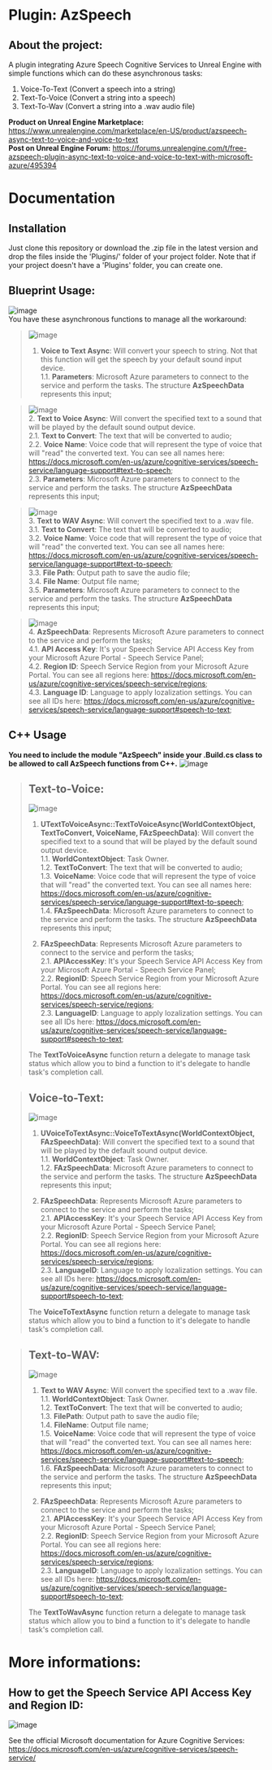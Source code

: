 # Plugin: AzSpeech
## About the project:

A plugin integrating Azure Speech Cognitive Services to Unreal Engine with simple functions which can do these asynchronous tasks: 
  1. Voice-To-Text (Convert a speech into a string)
  2. Text-To-Voice (Convert a string into a speech)
  3. Text-To-Wav (Convert a string into a .wav audio file)

**Product on Unreal Engine Marketplace:** https://www.unrealengine.com/marketplace/en-US/product/azspeech-async-text-to-voice-and-voice-to-text  
**Post on Unreal Engine Forum:** https://forums.unrealengine.com/t/free-azspeech-plugin-async-text-to-voice-and-voice-to-text-with-microsoft-azure/495394  

# Documentation
## Installation
Just clone this repository or download the .zip file in the latest version and drop the files inside the 'Plugins/' folder of your project folder.
Note that if your project doesn't have a 'Plugins' folder, you can create one.

## Blueprint Usage:

![image](https://user-images.githubusercontent.com/77353979/157914741-628ab8e4-6882-47e6-bede-eee2f72ecbec.png)  
You have these asynchronous functions to manage all the workaround:

> ![image](https://user-images.githubusercontent.com/77353979/157915810-15434664-5681-4538-89c2-801df6934749.png)  
>  1. **Voice to Text Async**: Will convert your speech to string. Not that this function will get the speech by your default sound input device.  
>  1.1. **Parameters**: Microsoft Azure parameters to connect to the service and perform the tasks. The structure **AzSpeechData** represents this input;  


> ![image](https://user-images.githubusercontent.com/77353979/157915746-b6681afa-6bce-447e-acc9-1bcb6824db51.png)  
>  2. **Text to Voice Async**: Will convert the specified text to a sound that will be played by the default sound output device.  
>  2.1. **Text to Convert**: The text that will be converted to audio;  
>  2.2. **Voice Name**: Voice code that will represent the type of voice that will "read" the converted text. You can see all names here: https://docs.microsoft.com/en-us/azure/cognitive-services/speech-service/language-support#text-to-speech;  
>  2.3. **Parameters**: Microsoft Azure parameters to connect to the service and perform the tasks. The structure **AzSpeechData** represents this input;  


> ![image](https://user-images.githubusercontent.com/77353979/157916050-6a691103-d143-4296-a561-21471dbf9e57.png)  
>  3. **Text to WAV Async**: Will convert the specified text to a .wav file.  
>  3.1.  **Text to Convert**: The text that will be converted to audio;  
>  3.2. **Voice Name**: Voice code that will represent the type of voice that will "read" the converted text. You can see all names here: https://docs.microsoft.com/en-us/azure/cognitive-services/speech-service/language-support#text-to-speech;  
>  3.3. **File Path**: Output path to save the audio file;  
>  3.4. **File Name**: Output file name;  
>  3.5. **Parameters**: Microsoft Azure parameters to connect to the service and perform the tasks. The structure **AzSpeechData** represents this input;  


>![image](https://user-images.githubusercontent.com/77353979/157916110-9e6a89f6-da94-46ef-bc78-287830bc3e7f.png)  
> 4. **AzSpeechData**: Represents Microsoft Azure parameters to connect to the service and perform the tasks;  
> 4.1. **API Access Key**: It's your Speech Service API Access Key from your Microsoft Azure Portal - Speech Service Panel;  
> 4.2. **Region ID**: Speech Service Region from your Microsoft Azure Portal. You can see all regions here: https://docs.microsoft.com/en-us/azure/cognitive-services/speech-service/regions;  
> 4.3. **Language ID**: Language to apply lozalization settings. You can see all IDs here: https://docs.microsoft.com/en-us/azure/cognitive-services/speech-service/language-support#speech-to-text; 
 
## C++ Usage

**You need to include the module "AzSpeech" inside your .Build.cs class to be allowed to call AzSpeech functions from C++.**
![image](https://user-images.githubusercontent.com/77353979/157924008-6ce0c137-3c21-4c82-b0b9-de1a0ab3ac9f.png)

> ## Text-to-Voice:
> ![image](https://user-images.githubusercontent.com/77353979/157922114-40eb65fc-f542-4f9a-b7eb-eb912b7042b8.png)
>
> 1. **UTextToVoiceAsync::TextToVoiceAsync(WorldContextObject, TextToConvert, VoiceName, FAzSpeechData)**: Will convert the specified text to a sound that will be played by the default sound output device.  
> 1.1. **WorldContextObject**: Task Owner.  
> 1.2. **TextToConvert**: The text that will be converted to audio;  
> 1.3. **VoiceName**: Voice code that will represent the type of voice that will "read" the converted text. You can see all names here: https://docs.microsoft.com/en-us/azure/cognitive-services/speech-service/language-support#text-to-speech;  
> 1.4. **FAzSpeechData**: Microsoft Azure parameters to connect to the service and perform the tasks. The structure **AzSpeechData** represents this input;  
>
> 2. **FAzSpeechData**: Represents Microsoft Azure parameters to connect to the service and perform the tasks;  
> 2.1. **APIAccessKey**: It's your Speech Service API Access Key from your Microsoft Azure Portal - Speech Service Panel;  
> 2.2. **RegionID**: Speech Service Region from your Microsoft Azure Portal. You can see all regions here: https://docs.microsoft.com/en-us/azure/cognitive-services/speech-service/regions;  
> 2.3. **LanguageID**: Language to apply lozalization settings. You can see all IDs here: https://docs.microsoft.com/en-us/azure/cognitive-services/speech-service/language-support#speech-to-text; 
>
> The **TextToVoiceAsync** function return a delegate to manage task status which allow you to bind a function to it's delegate to handle task's completion call.

> ## Voice-to-Text:
>![image](https://user-images.githubusercontent.com/77353979/157922705-f743c1d2-b1ff-4855-9742-4436c32594c2.png)
>
> 1. **UVoiceToTextAsync::VoiceToTextAsync(WorldContextObject, FAzSpeechData)**: Will convert the specified text to a sound that will be played by the default sound output device.  
> 1.1. **WorldContextObject**: Task Owner.  
> 1.2. **FAzSpeechData**: Microsoft Azure parameters to connect to the service and perform the tasks. The structure **AzSpeechData** represents this input;  
> 
> 2. **FAzSpeechData**: Represents Microsoft Azure parameters to connect to the service and perform the tasks;  
> 2.1. **APIAccessKey**: It's your Speech Service API Access Key from your Microsoft Azure Portal - Speech Service Panel;  
> 2.2. **RegionID**: Speech Service Region from your Microsoft Azure Portal. You can see all regions here: https://docs.microsoft.com/en-us/azure/cognitive-services/speech-service/regions;  
> 2.3. **LanguageID**: Language to apply lozalization settings. You can see all IDs here: https://docs.microsoft.com/en-us/azure/cognitive-services/speech-service/language-support#speech-to-text; 
> 
> The **VoiceToTextAsync** function return a delegate to manage task status which allow you to bind a function to it's delegate to handle task's completion call.

> ## Text-to-WAV:
> ![image](https://user-images.githubusercontent.com/77353979/157923215-8446ecda-fa04-44e7-a0f2-82430e74f755.png)
> 
>  1. **Text to WAV Async**: Will convert the specified text to a .wav file.  
> 1.1. **WorldContextObject**: Task Owner.  
> 1.2. **TextToConvert**: The text that will be converted to audio;  
> 1.3. **FilePath**: Output path to save the audio file;  
> 1.4. **FileName**: Output file name;  
> 1.5. **VoiceName**: Voice code that will represent the type of voice that will "read" the converted text. You can see all names here: https://docs.microsoft.com/en-us/azure/cognitive-services/speech-service/language-support#text-to-speech;  
> 1.6. **FAzSpeechData**: Microsoft Azure parameters to connect to the service and perform the tasks. The structure **AzSpeechData** represents this input;  
>
> 2. **FAzSpeechData**: Represents Microsoft Azure parameters to connect to the service and perform the tasks;  
> 2.1. **APIAccessKey**: It's your Speech Service API Access Key from your Microsoft Azure Portal - Speech Service Panel;  
> 2.2. **RegionID**: Speech Service Region from your Microsoft Azure Portal. You can see all regions here: https://docs.microsoft.com/en-us/azure/cognitive-services/speech-service/regions;  
> 2.3. **LanguageID**: Language to apply lozalization settings. You can see all IDs here: https://docs.microsoft.com/en-us/azure/cognitive-services/speech-service/language-support#speech-to-text; 
>
> The **TextToWavAsync** function return a delegate to manage task status which allow you to bind a function to it's delegate to handle task's completion call.

# More informations:
## How to get the Speech Service API Access Key and Region ID:
![image](https://user-images.githubusercontent.com/77353979/157915218-c636d31c-7f7d-4d89-8842-708a6bfbe9c5.png)

See the official Microsoft documentation for Azure Cognitive Services: https://docs.microsoft.com/en-us/azure/cognitive-services/speech-service/
